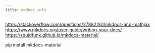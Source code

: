 ```yaml
---
title: mkdocs info
---
```


https://stackoverflow.com/questions/27882261/mkdocs-and-mathjax
https://www.mkdocs.org/user-guide/writing-your-docs/
https://squidfunk.github.io/mkdocs-material/


pip install mkdocs-material